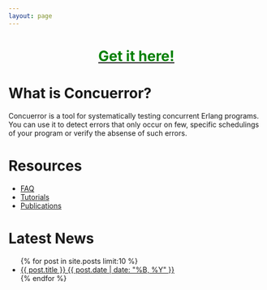 ```yaml
---
layout: page
---
```


[<center><font color='green'>Get it here!</font></center>](/download/)
==================================

What is Concuerror?
===================

Concuerror is a tool for systematically testing concurrent Erlang programs. You can use it to detect errors that only occur on few, specific schedulings of your program or verify the absense of such errors.

Resources
======================

* [FAQ](/faq/)
* [Tutorials](/tutorials/)
* [Publications](/publications/)

Latest News
===========

<ul class="post-list">
{% for post in site.posts limit:10 %} 
  <li><article><a href="{{ site.url }}{{ post.url }}">{{ post.title }} <span class="entry-date"><time datetime="{{ post.date | date_to_xmlschema }}">{{ post.date | date: "%B, %Y" }}</time></span></a></article></li>
{% endfor %}
</ul>
